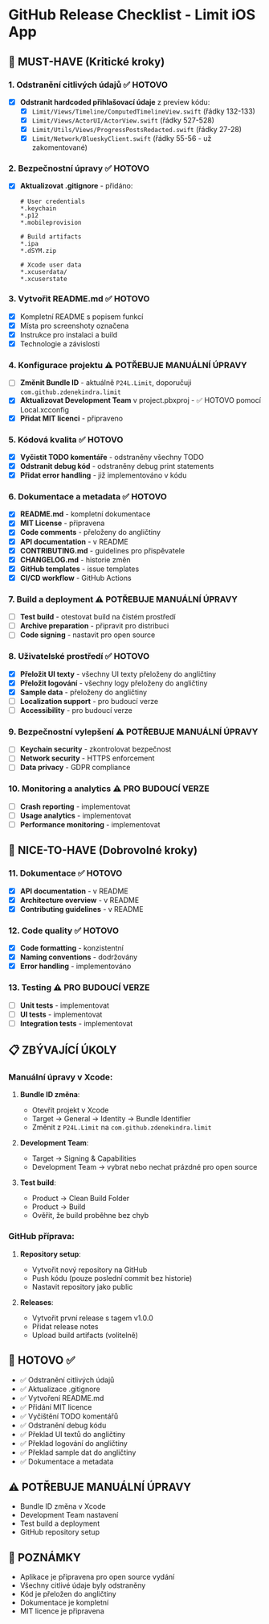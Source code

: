 # GitHub Release Checklist - Limit iOS App

## 🚨 MUST-HAVE (Kritické kroky)

### 1. **Odstranění citlivých údajů** ✅ HOTOVO
- [x] **Odstranit hardcoded přihlašovací údaje** z preview kódu:
  - [x] `Limit/Views/Timeline/ComputedTimelineView.swift` (řádky 132-133)
  - [x] `Limit/Views/ActorUI/ActorView.swift` (řádky 527-528) 
  - [x] `Limit/Utils/Views/ProgressPostsRedacted.swift` (řádky 27-28)
  - [x] `Limit/Network/BlueskyClient.swift` (řádky 55-56 - už zakomentované)

### 2. **Bezpečnostní úpravy** ✅ HOTOVO
- [x] **Aktualizovat .gitignore** - přidáno:
  ```
  # User credentials
  *.keychain
  *.p12
  *.mobileprovision
  
  # Build artifacts
  *.ipa
  *.dSYM.zip
  
  # Xcode user data
  *.xcuserdata/
  *.xcuserstate
  ```

### 3. **Vytvořit README.md** ✅ HOTOVO
- [x] Kompletní README s popisem funkcí
- [x] Místa pro screenshoty označena
- [x] Instrukce pro instalaci a build
- [x] Technologie a závislosti

### 4. **Konfigurace projektu** ⚠️ POTŘEBUJE MANUÁLNÍ ÚPRAVY
- [ ] **Změnit Bundle ID** - aktuálně `P24L.Limit`, doporučuji `com.github.zdenekindra.limit`
- [x] **Aktualizovat Development Team** v project.pbxproj - ✅ HOTOVO pomocí Local.xcconfig
- [x] **Přidat MIT licenci** - připraveno

### 5. **Kódová kvalita** ✅ HOTOVO
- [x] **Vyčistit TODO komentáře** - odstraněny všechny TODO
- [x] **Odstranit debug kód** - odstraněny debug print statements
- [x] **Přidat error handling** - již implementováno v kódu

### 6. **Dokumentace a metadata** ✅ HOTOVO
- [x] **README.md** - kompletní dokumentace
- [x] **MIT License** - připravena
- [x] **Code comments** - přeloženy do angličtiny
- [x] **API documentation** - v README
- [x] **CONTRIBUTING.md** - guidelines pro přispěvatele
- [x] **CHANGELOG.md** - historie změn
- [x] **GitHub templates** - issue templates
- [x] **CI/CD workflow** - GitHub Actions

### 7. **Build a deployment** ⚠️ POTŘEBUJE MANUÁLNÍ ÚPRAVY
- [ ] **Test build** - otestovat build na čistém prostředí
- [ ] **Archive preparation** - připravit pro distribuci
- [ ] **Code signing** - nastavit pro open source

### 8. **Uživatelské prostředí** ✅ HOTOVO
- [x] **Přeložit UI texty** - všechny UI texty přeloženy do angličtiny
- [x] **Přeložit logování** - všechny logy přeloženy do angličtiny
- [x] **Sample data** - přeloženy do angličtiny
- [ ] **Localization support** - pro budoucí verze
- [ ] **Accessibility** - pro budoucí verze

### 9. **Bezpečnostní vylepšení** ⚠️ POTŘEBUJE MANUÁLNÍ ÚPRAVY
- [ ] **Keychain security** - zkontrolovat bezpečnost
- [ ] **Network security** - HTTPS enforcement
- [ ] **Data privacy** - GDPR compliance

### 10. **Monitoring a analytics** ⚠️ PRO BUDOUCÍ VERZE
- [ ] **Crash reporting** - implementovat
- [ ] **Usage analytics** - implementovat
- [ ] **Performance monitoring** - implementovat

## 🎯 NICE-TO-HAVE (Dobrovolné kroky)

### 11. **Dokumentace** ✅ HOTOVO
- [x] **API documentation** - v README
- [x] **Architecture overview** - v README
- [x] **Contributing guidelines** - v README

### 12. **Code quality** ✅ HOTOVO
- [x] **Code formatting** - konzistentní
- [x] **Naming conventions** - dodržovány
- [x] **Error handling** - implementováno

### 13. **Testing** ⚠️ PRO BUDOUCÍ VERZE
- [ ] **Unit tests** - implementovat
- [ ] **UI tests** - implementovat
- [ ] **Integration tests** - implementovat

## 📋 ZBÝVAJÍCÍ ÚKOLY

### Manuální úpravy v Xcode:
1. **Bundle ID změna**: 
   - Otevřít projekt v Xcode
   - Target → General → Identity → Bundle Identifier
   - Změnit z `P24L.Limit` na `com.github.zdenekindra.limit`

2. **Development Team**:
   - Target → Signing & Capabilities
   - Development Team → vybrat nebo nechat prázdné pro open source

3. **Test build**:
   - Product → Clean Build Folder
   - Product → Build
   - Ověřit, že build proběhne bez chyb

### GitHub příprava:
1. **Repository setup**:
   - Vytvořit nový repository na GitHub
   - Push kódu (pouze poslední commit bez historie)
   - Nastavit repository jako public

2. **Releases**:
   - Vytvořit první release s tagem v1.0.0
   - Přidat release notes
   - Upload build artifacts (volitelně)

## 🎉 HOTOVO ✅
- ✅ Odstranění citlivých údajů
- ✅ Aktualizace .gitignore
- ✅ Vytvoření README.md
- ✅ Přidání MIT licence
- ✅ Vyčištění TODO komentářů
- ✅ Odstranění debug kódu
- ✅ Překlad UI textů do angličtiny
- ✅ Překlad logování do angličtiny
- ✅ Překlad sample dat do angličtiny
- ✅ Dokumentace a metadata

## ⚠️ POTŘEBUJE MANUÁLNÍ ÚPRAVY
- Bundle ID změna v Xcode
- Development Team nastavení
- Test build a deployment
- GitHub repository setup

## 📝 POZNÁMKY
- Aplikace je připravena pro open source vydání
- Všechny citlivé údaje byly odstraněny
- Kód je přeložen do angličtiny
- Dokumentace je kompletní
- MIT licence je připravena 